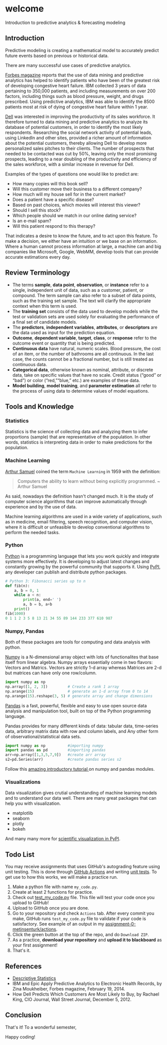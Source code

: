 # welcome
Introduction to predictive analytics &amp; forecasting modeling

## Introduction

Predictive modeling is creating a mathematical model to accurately predict future events based on previous or historical data.

There are many successful use cases of predictive analytics. 

[Forbes magazine](https://www.forbes.com/sites/zinamoukheiber/2014/02/19/ibm-and-epic-apply-predictive-analytics-to-electronic-health-records/) reports that the use of data mining and predictive analytics has helped to identify patients who have been of the greatest risk of developing congestive heart failure. IBM collected 3 years of data pertaining to 350,000 patients, and including measurements on over 200 factors, including things such as blood pressure, weight, and drugs prescribed. Using predictive analytics, IBM was able to identify the 8500 patients most at risk of dying of congestive heart failure within 1 year.

[Dell](https://www.wsj.com/articles/BL-CIOB-1283) was interested in improving the productivity of its sales workforce. It therefore turned to data mining and predictive analytics to analyze its database of potential customers, in order to identify the most likely respondents. Researching the social network activity of potential leads, using LinkedIn and other sites, provided a richer amount of information about the potential customers, thereby allowing Dell to develop more personalized sales pitches to their clients. The number of prospects that needed to be contacted was cut by 50%, leaving only the most promising prospects, leading to a near doubling of the productivity and efficiency of the sales workforce, with a similar increase in
revenue for Dell.

Examples of the types of questions one would like to predict are:

- How many copies will this book sell?
- Will this customer move their business to a different company?
- How much will my house sell for in the current market?
- Does a patient have a specific disease?
- Based on past choices, which movies will interest this viewer?
- Should I sell this stock?
- Which people should we match in our online dating service?
- Is an e-mail spam?
- Will this patient respond to this therapy?

That indicates a desire to know the future, and to act upon this feature. To make a decision, we either have an intuition or we base on an information. Where a human cannot process information at large, a machine can and big companies like Microsoft, Google, WebMM, develop tools that can provide accurate estimations every day.


## Review Terminology

- The terms **sample**, **data point**, **observation**, or **instance** refer to a single, independent unit of data, such as a customer, patient, or compound. The term sample can also refer to a subset of data points, such as the training set sample. The text will clarify the appropriate context when this term is used.
- The **training set** consists of the data used to develop models while the test or validation sets are used solely for evaluating the performance of a final set of candidate models.
- The **predictors**, **independent variables**, **attributes**, or **descriptors** are the data used as input for the prediction equation.
- **Outcome**, **dependent variable**, **target**, **class**, or **response** refer to the outcome event or quantity that is being predicted.
- **Continuous data** have natural, numeric scales. Blood pressure, the cost of an item, or the number of bathrooms are all continuous. In the last case, the counts cannot be a fractional number, but is still treated as continuous data.
- **Categorical data**, otherwise known as nominal, attribute, or discrete data, take on specific values that have no scale. Credit status (“good” or “bad”) or color (“red,”“blue,” etc.) are examples of these data.
- **Model building**, **model training**, and **parameter estimation** all refer to the process of using data to determine values of model equations.

## Tools and Knowledge

### Statistics

Statistics is the science of collecting data and analyzing them to infer proportions (sample) that are representative of the population. In other words, statistics is interpreting data in order to make predictions for the population.

### Machine Learning

[Arthur Samuel](https://ieeexplore.ieee.org/abstract/document/5392560) coined the term `Machine Learning` in 1959 with the definition:

> Computers the ability to learn without being explicitly programmed. ~ Arthur Samuel

As said, nowadays the definition hasn't changed much. It is the study of computer science algorithms that can improve automatically through experience and by the use of data.

Machine learning algorithms are used in a wide variety of applications, such as in medicine, email filtering, speech recognition, and computer vision, where it is difficult or unfeasible to develop conventional algorithms to perform the needed tasks.

### Python

[Python](https://www.python.org/) is a programming language that lets you work quickly and integrate systems more effectively. It is developing to adjust latest changes and constantly growing by the powerful community that supports it. Using [PyPI](https://pypi.org/), any developer can publish and distribute python packages.

``` py
# Python 3: Fibonacci series up to n
def fib(n):
    a, b = 0, 1
    while a < n:
        print(a, end=' ')
        a, b = b, a+b
    print()
fib(1000)
0 1 1 2 3 5 8 13 21 34 55 89 144 233 377 610 987
```

### Numpy, Pandas

Both of these packages are tools for computing and data analysis with python. 

[Numpy](https://numpy.org/) is a N-dimensional array object with lots of functionalites that base itself from linear algebra. Numpy arrays essentially come in two flavors: Vectors and Matrics. Vectors are strictly 1-d array whereas Matrices are 2-d but matrices can have only one row/column.

``` py
import numpy as np
np.array([1, 2, 3])         # Create a rank 1 array
np.arange(15)               # generate an 1-d array from 0 to 14
np.arange(15).reshape(3, 5) # generate array and change dimensions
```

[Pandas](https://pandas.pydata.org/) is a fast, powerful, flexible and easy to use open source data analysis and manipulation tool, built on top of the Python programming language.

Pandas provides for many different kinds of data: tabular data, time-series data, arbitrary matrix data with row and column labels, and Any other form of observational/statistical data sets.

``` py
import numpy as np          #importing numpy
import pandas as pd         #importing pandas
arr=np.array([1,3,5,7,9])   #create arr array
s2=pd.Series(arr)           #create pandas series s2
```

Follow this [amazing introductory tutorial ](https://towardsdatascience.com/top-python-libraries-numpy-pandas-8299b567d955)on numpy and pandas modules.

### Visualizations

Data visualization gives crutial understanding of machine learning models and to understand our data well. There are many great packages that can help you with visualization.

- matplotlib
- seaborn
- plotly
- bokeh

And many many more for [scientific visualization in PyPI](https://pypi.org/search/?q=&o=-created&c=Topic+%3A%3A+Scientific%2FEngineering+%3A%3A+Visualization).

## Todo List

<!-- A list of items for student to follow -->

You may receive assignments that uses GitHub's autograding feature using unit testing. This is done through [GitHub Actions](https://docs.github.com/en/actions) and writing [unit tests](https://realpython.com/python-testing/). To get use to how this works, we will make a practice run.

1. Make a python file with name `my_code.py`.
2. Create at least 2 functions for practice.
3. Check out [test_my_code.py](test_my_code.py) file. This file will test your code once you upload to GitHub!
4. Upload to GitHub once you are done.
5. Go to your repository and check `Actions` tab. After every commit you make, GitHub runs `test_my_code.py` file to validate if your code is satisfactory. See example of an output in my [assignment-0-metinsenturk/actions](https://github.com/spu-bigdataanalytics-212/assignment-0-metinsenturk/actions).
6. Click the green button at the top of the repo, and do `Download ZIP`.
7. As a practice, **download your repository** and **upload it to blackboard** as your first assignment!
8. That's it.

## References

- [Descriptive Statistics](https://towardsdatascience.com/descriptive-statistics-f2beeaf7a8df)
- IBM and Epic Apply Predictive Analytics to Electronic Health Records, by Zina
Moukheiber, Forbes magazine, February 19, 2014.
- How Dell Predicts Which Customers Are Most Likely to Buy, by Rachael King, CIO Journal, Wall Street Journal, December 5, 2012.

## Conclusion

<!-- The takeaway of this repository and whats next. -->

That's it! To a wonderful semester, 

Happy coding!
